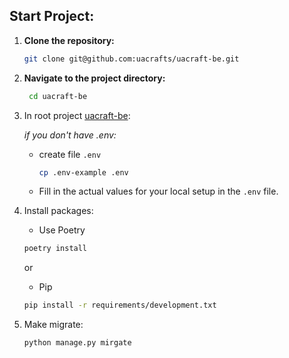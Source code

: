 ## Start Project:

1. **Clone the repository:**

    ```bash
    git clone git@github.com:uacrafts/uacraft-be.git
    ```

2. **Navigate to the project directory:**

   ```bash
    cd uacraft-be
    ```

3. In root project [uacraft-be](./):

   *if you don't have .env:*
    - create file `.env`
      ```bash
      cp .env-example .env
      ```
    - Fill in the actual values for your local setup in the `.env` file.
4. Install packages:
   
   - Use Poetry
   ```bash
   poetry install
   ```
   or
   - Pip
   ```bash
   pip install -r requirements/development.txt
   ```
5. Make migrate:
   
   ```bash
   python manage.py mirgate
   ```